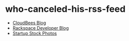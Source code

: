 # who-canceled-his-rss-feed

* [CloudBees Blog](https://www.cloudbees.com/blog/)
* [Rackspace Developer Blog](https://docs.rackspace.com/blog)
* [Startup Stock Photos](http://startupstockphotos.com/)
